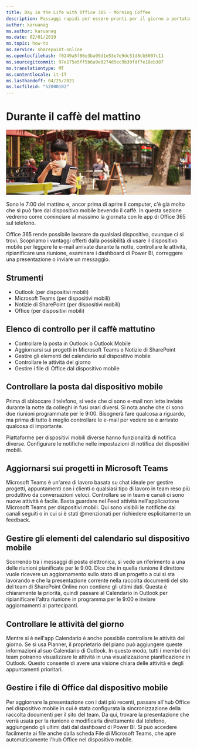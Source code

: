 ```yaml
---
title: Day in the Life with Office 365 - Morning Coffee
description: Passaggi rapidi per essere pronti per il giorno a portata di mano con Office 365
author: karuanag
ms.author: karuanag
ms.date: 02/01/2019
ms.topic: how-to
ms.service: sharepoint-online
ms.openlocfilehash: f0249a5f86e3ba99d1e53e7e9dc51d8cb5007c11
ms.sourcegitcommit: 97e175e5ff5b6a9e0274d5ec9b39fdf7e18eb387
ms.translationtype: MT
ms.contentlocale: it-IT
ms.lasthandoff: 04/25/2021
ms.locfileid: "52000102"
---
```

# <a name="during-morning-coffee"></a>Durante il caffè del mattino

![Immagine del caffè del mattino](media/ditl_coffee.png)

Sono le 7:00 del mattino e, ancor prima di aprire il computer, c'è già molto che si può fare dal dispositivo mobile bevendo il caffè. In questa sezione vedremo come cominciare al massimo la giornata con le app di Office 365 sul telefono.

Office 365 rende possibile lavorare da qualsiasi dispositivo, ovunque ci si trovi. Scopriamo i vantaggi offerti dalla possibilità di usare il dispositivo mobile per leggere le e-mail arrivate durante la notte, controllare le attività, ripianificare una riunione, esaminare i dashboard di Power BI, correggere una presentazione o inviare un messaggio. 

## <a name="tools"></a>Strumenti
- Outlook (per dispositivi mobili)
- Microsoft Teams (per dispositivi mobili)
- Notizie di SharePoint (per dispositivi mobili)
- Office (per dispositivi mobili)

## <a name="checklist-for-your-morning-coffee"></a>Elenco di controllo per il caffè mattutino
- Controllare la posta in Outlook o Outlook Mobile
- Aggiornarsi sui progetti in Microsoft Teams e Notizie di SharePoint
- Gestire gli elementi del calendario sul dispositivo mobile
- Controllare le attività del giorno
- Gestire i file di Office dal dispositivo mobile 

## <a name="check-mail-from-your-mobile-device"></a>Controllare la posta dal dispositivo mobile
Prima di sbloccare il telefono, si vede che ci sono e-mail non lette inviate durante la notte da colleghi in fusi orari diversi. Si nota anche che ci sono due riunioni programmate per le 9:00. Bisognerà fare qualcosa a riguardo, ma prima di tutto è meglio controllare le e-mail per vedere se è arrivato qualcosa di importante.

Piattaforme per dispositivi mobili diverse hanno funzionalità di notifica diverse. Configurare le notifiche nelle impostazioni di notifica dei dispositivi mobili. 

## <a name="get-up-to-date-on-projects-in-microsoft-teams"></a>Aggiornarsi sui progetti in Microsoft Teams
Microsoft Teams è un'area di lavoro basata su chat ideale per gestire progetti, appuntamenti con i clienti o qualsiasi tipo di lavoro in team reso più produttivo da conversazioni veloci. Controllare se in team e canali ci sono nuove attività è facile. Basta guardare nel Feed attività nell'applicazione Microsoft Teams per dispositivi mobili. Qui sono visibili le notifiche dai canali seguiti o in cui si è stati @menzionati per richiedere esplicitamente un feedback.  

## <a name="manage-calendar-items-on-your-mobile-device"></a>Gestire gli elementi del calendario sul dispositivo mobile
Scorrendo tra i messaggi di posta elettronica, si vede un riferimento a una delle riunioni pianificate per le 9:00. Dice che in quella riunione il direttore vuole ricevere un aggiornamento sullo stato di un progetto a cui si sta lavorando e che la presentazione corrente nella raccolta documenti del sito del team di SharePoint Online non contiene gli ultimi dati. Questa è chiaramente la priorità, quindi passare al Calendario in Outlook per ripianificare l'altra riunione in programma per le 9:00 e inviare aggiornamenti ai partecipanti.

## <a name="check-tasks-for-the-day"></a>Controllare le attività del giorno
Mentre si è nell'app Calendario è anche possibile controllare le attività del giorno. Se si usa Planner, il proprietario del piano può aggiungere queste informazioni al suo Calendario di Outlook. In questo modo, tutti i membri del team potranno visualizzare le attività in una visualizzazione pianificazione in Outlook. Questo consente di avere una visione chiara delle attività e degli appuntamenti prioritari.  

## <a name="manage-office-files-from-your-mobile-device"></a>Gestire i file di Office dal dispositivo mobile
Per aggiornare la presentazione con i dati più recenti, passare all'hub Office nel dispositivo mobile in cui è stata configurata la sincronizzazione della raccolta documenti per il sito del team. Da qui, trovare la presentazione che verrà usata per la riunione e modificarla direttamente dal telefono, aggiungendo gli ultimi dati dal dashboard di Power BI. Si può accedere facilmente ai file anche dalla scheda File di Microsoft Teams, che apre automaticamente l'hub Office nel dispositivo mobile. 
